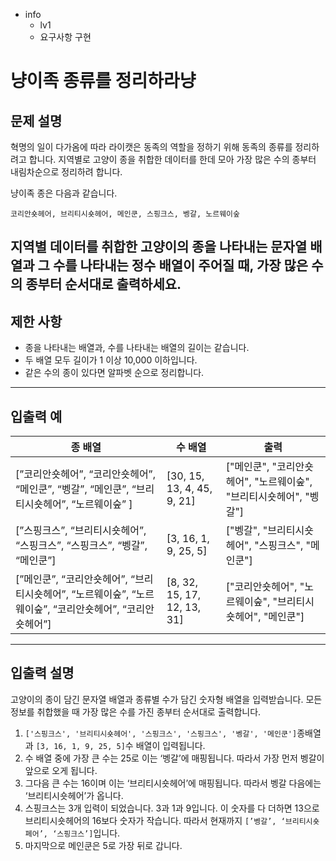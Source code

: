 - info
    - lv1
    - 요구사항 구현

# 냥이족 종류를 정리하라냥

## 문제 설명

혁명의 일이 다가옴에 따라 라이캣은 동족의 역할을 정하기 위해 동족의 종류를 정리하려고 합니다. 지역별로 고양이 종을 취합한 데이터를 한데 모아 가장 많은 수의 종부터 내림차순으로 정리하려 합니다.

냥이족 종은 다음과 같습니다.

```text
코리안숏헤어, 브리티시숏헤어, 메인쿤, 스핑크스, 벵갈, 노르웨이숲
```

지역별 데이터를 취합한 고양이의 종을 나타내는 문자열 배열과 그 수를 나타내는 정수 배열이 주어질 때, 가장 많은 수의 종부터 순서대로 출력하세요.
---

## 제한 사항

- 종을 나타내는 배열과, 수를 나타내는 배열의 길이는 같습니다.
- 두 배열 모두 길이가 1 이상 10,000 이하입니다.
- 같은 수의 종이 있다면 알파벳 순으로 정리합니다.

---

## 입출력 예

| 종 배열 | 수 배열 | 출력 |
| --- | --- | --- |
| [”코리안숏헤어”, “코리안숏헤어”, “메인쿤”, “벵갈”, “메인쿤”, “브리티시숏헤어”, “노르웨이숲” ] | [30, 15, 13, 4, 45, 9, 21] | ["메인쿤", "코리안숏헤어",  "노르웨이숲", "브리티시숏헤어", "벵갈"] |
| [”스핑크스”, “브리티시숏헤어”, “스핑크스”, “스핑크스”, “벵갈”, “메인쿤”] | [3, 16, 1, 9, 25, 5] | ["벵갈", "브리티시숏헤어", "스핑크스", "메인쿤"] |
| [”메인쿤”, “코리안숏헤어”, “브리티시숏헤어”, “노르웨이숲”, “노르웨이숲”, “코리안숏헤어”, “코리안숏헤어”] | [8, 32, 15, 17, 12, 13, 31] | ["코리안숏헤어", "노르웨이숲", "브리티시숏헤어", "메인쿤"] |

---

## 입출력 설명

고양이의 종이 담긴 문자열 배열과 종류별 수가 담긴 숫자형 배열을 입력받습니다. 모든 정보를 취합했을 때 가장 많은 수를 가진 종부터 순서대로 출력합니다.

1. `['스핑크스', '브리티시숏헤어', '스핑크스', '스핑크스', '벵갈', '메인쿤']`종배열과  `[3, 16, 1, 9, 25, 5]`수 배열이 입력됩니다.
2. 수 배열 중에 가장 큰 수는 25로 이는 ‘벵갈’에 매핑됩니다. 따라서 가장 먼저 벵갈이 앞으로 오게 됩니다. 
3. 그다음 큰 수는 16이며 이는 ‘브리티시숏헤어’에 매핑됩니다. 따라서 벵갈 다음에는 ‘브리티시숏헤어’가 옵니다. 
4. 스핑크스는 3개 입력이 되었습니다. 3과 1과 9입니다. 이 숫자를 다 더하면 13으로 브리티시숏헤어의 16보다 숫자가 작습니다. 따라서 현재까지 `[’벵갈’, ‘브리티시숏페어’, ‘스핑크스’]`입니다. 
5. 마지막으로 메인쿤은 5로 가장 뒤로 갑니다.